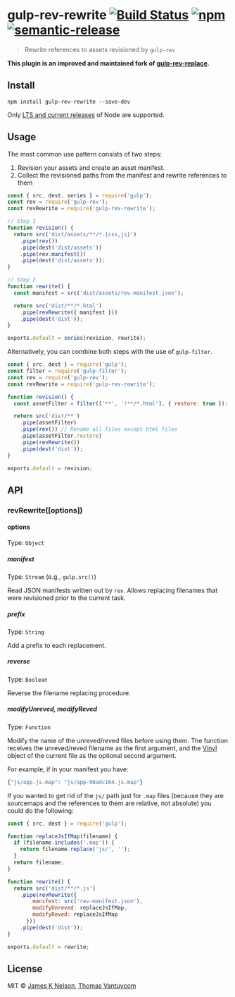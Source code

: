 # gulp-rev-rewrite [![Build Status](https://travis-ci.org/TheDancingCode/gulp-rev-rewrite.svg?branch=master)](https://travis-ci.org/TheDancingCode/gulp-rev-rewrite) [![npm](https://img.shields.io/npm/v/gulp-rev-rewrite.svg)](https://www.npmjs.com/package/gulp-rev-rewrite) [![semantic-release](https://img.shields.io/badge/%20%20%F0%9F%93%A6%F0%9F%9A%80-semantic--release-e10079.svg)](https://github.com/semantic-release/semantic-release)

> Rewrite references to assets revisioned by `gulp-rev`

**This plugin is an improved and maintained fork of [gulp-rev-replace](https://github.com/jamesknelson/gulp-rev-replace).**

## Install

```
npm install gulp-rev-rewrite --save-dev
```

Only [LTS and current releases](https://github.com/nodejs/Release#release-schedule) of Node are supported.

## Usage

The most common use pattern consists of two steps:

1. Revision your assets and create an asset manifest.
2. Collect the revisioned paths from the manifest and rewrite references to them

```js
const { src, dest, series } = require('gulp');
const rev = require('gulp-rev');
const revRewrite = require('gulp-rev-rewrite');

// Step 1
function revision() {
  return src('dist/assets/**/*.{css,js}')
    .pipe(rev())
    .pipe(dest('dist/assets'))
    .pipe(rev.manifest())
    .pipe(dest('dist/assets'));
}

// Step 2
function rewrite() {
  const manifest = src('dist/assets/rev-manifest.json');

  return src('dist/**/*.html')
    .pipe(revRewrite({ manifest }))
    .pipe(dest('dist'));
}

exports.default = series(revision, rewrite);
```

Alternatively, you can combine both steps with the use of `gulp-filter`.

```js
const { src, dest } = require('gulp');
const filter = require('gulp-filter');
const rev = require('gulp-rev');
const revRewrite = require('gulp-rev-rewrite');

function revision() {
  const assetFilter = filter(['**', '!**/*.html'], { restore: true });

  return src('dist/**')
    .pipe(assetFilter)
    .pipe(rev()) // Rename all files except html files
    .pipe(assetFilter.restore)
    .pipe(revRewrite())
    .pipe(dest('dist'));
}

exports.default = revision;
```

## API

### revRewrite([options])

#### options

Type: `Object`

##### manifest

Type: `Stream` (e.g., `gulp.src()`)

Read JSON manifests written out by `rev`. Allows replacing filenames that were revisioned prior to the current task.

##### prefix

Type: `String`

Add a prefix to each replacement.

##### reverse

Type: `Boolean`

Reverse the filename replacing procedure.

##### modifyUnreved, modifyReved

Type: `Function`

Modify the name of the unreved/reved files before using them. The function receives the unreved/reved filename as the first argument, and the [Vinyl](https://github.com/gulpjs/vinyl#instance-properties) object of the current file as the optional second argument.

For example, if in your manifest you have:

```js
{"js/app.js.map": "js/app-98adc164.js.map"}
```

If you wanted to get rid of the `js/` path just for `.map` files (because they
are sourcemaps and the references to them are relative, not absolute) you could
do the following:

```js
const { src, dest } = require('gulp');

function replaceJsIfMap(filename) {
  if (filename.includes('.map')) {
    return filename.replace('js/', '');
  }
  return filename;
}

function rewrite() {
  return src('dist/**/*.js')
    .pipe(revRewrite({
        manifest: src('rev-manifest.json'),
        modifyUnreved: replaceJsIfMap,
        modifyReved: replaceJsIfMap
      }))
    .pipe(dest('dist'));
}

exports.default = rewrite;    
```

## License

MIT © [James K Nelson](http://jamesknelson.com), [Thomas Vantuycom](https://github.com/TheDancingCode)
